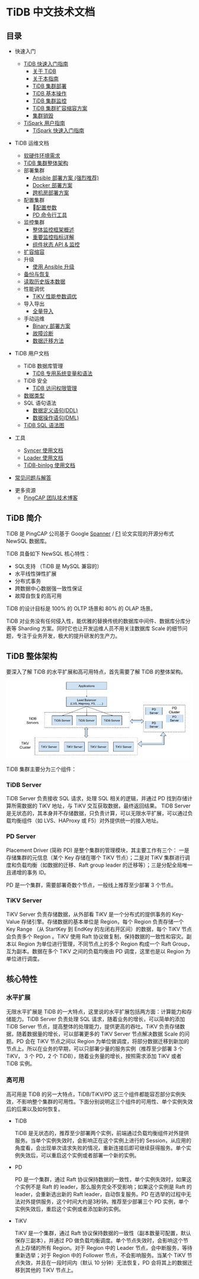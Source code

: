# TiDB 中文技术文档

## 目录

+ 快速入门
  - [TiDB 快速入门指南](QUICKSTART.md)
    - [关于 TiDB](QUICKSTART.md#关于-tidb)
    - [关于本指南](QUICKSTART.md#关于本指南)
    - [TiDB 集群部署](QUICKSTART.md#tidb-集群部署)
    - [TiDB 基本操作](QUICKSTART.md#tidb-基本操作)
    - [TiDB 集群监控](QUICKSTART.md#tidb-集群监控)
    - [TiDB 集群扩容缩容方案](QUICKSTART.md#tidb-集群扩容缩容方案)
    - [集群销毁](QUICKSTART.md#集群销毁)
  + [TiSpark 用户指南](op-guide/tispark_user_guide.md)
    - [TiSpark 快速入门指南](op-guide/tispark-quick-start-guide.md)
+ TiDB 运维文档    
  - [软硬件环境需求](op-guide/requirement.md)
  <!--+ 下载
    - TiDB, TiKV, PD
    - TiDB Ansible Playbook-->
  - [TiDB 集群整体架构](#tidb-整体架构)
  + 部署集群
    - [Ansible 部署方案 (强烈推荐)](op-guide/ansible-deployment.md)
    - [Docker 部署方案](op-guide/docker-deployment.md)
    - [跨机房部署方案](op-guide/location-awareness.md)
  + 配置集群
    - [配置参数](op-guide/configuration.md)
    - [PD 命令行工具](op-guide/pd-control.md)
  <!--+ 启动 & 停止集群-->
  + 监控集群
    - [整体监控框架概述](op-guide/monitor-overview.md)
    - [重要监控指标详解](op-guide/dashboard-overview-info.md)
    - [组件状态 API & 监控](op-guide/monitor.md)
  + [扩容缩容](op-guide/horizontal-scale.md)  
  + 升级
    - [使用 Ansible 升级](op-guide/ansible-deployment.md)
  <!--  - 使用二进制文件升级-->
  + [备份与恢复](op-guide/backup-restore.md)
  - [读取历史版本数据](op-guide/history-read.md)
  + 性能调优
    - [TiKV 性能参数调优](op-guide/tune-tikv.md) 
  + 导入导出
    - [全量导入](op-guide/migration.md)
  + 手动运维
    - [Binary 部署方案](op-guide/binary-deployment.md)
    - [故障诊断](trouble-shooting.md)
    - [数据迁移方法](op-guide/migration.md)

+ TiDB 用户文档
  + TiDB 数据库管理
    <!--- TiDB 服务器和服务器启动脚本
    - TiDB 数据目录
    - TiDB 系统数据库
    - TiDB 服务器日志文件 -->
    - [TiDB 专用系统变量和语法](sql/tidb-specific.md)
  + TiDB 安全
    - [TiDB 访问权限管理](sql/privilege/README.md)
  <!--  - TiDB 用户账户管理
    - 使用安全连接
  + 优化
  + 语言结构
    - 字面值
    - 数据库、表、索引、列和别名
      - 关键字和保留字
      - 用户变量
      - 表达式语法
      - 注释语法
  + 字符集和时区支持
    - 字符集支持
    - 字符集配置
    - 时区支持-->
  - [数据类型](sql/data-type/README.md)
  <!--  - 数值类型
    - 日期和时间类型
    - 字符串类型
    - JSON 数据类型
    - 数据类型默认值
    - 数据类型存储需求
    - 选择正确的列类型
    - 使用来自其他数据库引擎的数据类型
  + 函数和操作符
    - 函数和操作符概述
    - 表达式求值的类型转换
    - 操作符
    - 控制流程函数
    - 字符串函数
    - 数值函数与操作符
    - 日期和时间函数
    - Cast函数和操作符
    - 位函数和操作符
    - 加密和压缩函数
    - 信息函数
    - JSON 函数
    - 全局事务 ID 函数
    - GROUP BY 聚合函数
    - 其他函数
    - 精度数学-->
  + SQL 语句语法
    - [数据定义语句(DDL)](sql/ddl/README.md)
    - [数据操作语句(DML)](sql/dml/README.md)
  <!--- 事务语句
    - Prepared SQL 语句语法
    - 复合语句语法
    - 数据库管理语句
    - 实用工具语句-->
    - [TiDB SQL 语法图](https://pingcap.github.io/sqlgram/)

+ 工具
  - [Syncer 使用文档](tools/syncer.md)
  - [Loader 使用文档](tools/loader.md)
  - [TiDB-binlog 使用文档](op-guide/tidb-binlog.md)
- [常见问题与解答](FAQ.md)
+ 更多资源
  - [PingCAP 团队技术博客](https://pingcap.com/bloglist-zh.html)

## TiDB 简介

TiDB 是 PingCAP 公司基于 Google [Spanner](http://research.google.com/archive/spanner.html) / [F1](http://research.google.com/pubs/pub41344.html) 论文实现的开源分布式 NewSQL 数据库。

TiDB 具备如下 NewSQL 核心特性：

* SQL支持 （TiDB 是 MySQL 兼容的）
* 水平线性弹性扩展
* 分布式事务
* 跨数据中心数据强一致性保证
* 故障自恢复的高可用

TiDB 的设计目标是 100% 的 OLTP 场景和 80% 的 OLAP 场景。

TiDB 对业务没有任何侵入性，能优雅的替换传统的数据库中间件、数据库分库分表等 Sharding 方案。同时它也让开发运维人员不用关注数据库 Scale 的细节问题，专注于业务开发，极大的提升研发的生产力。

## TiDB 整体架构

要深入了解 TiDB 的水平扩展和高可用特点，首先需要了解 TiDB 的整体架构。

![TiDB Architecture](media/tidb-architecture.png)

TiDB 集群主要分为三个组件：

### TiDB Server

TiDB Server 负责接收 SQL 请求，处理 SQL 相关的逻辑，并通过 PD 找到存储计算所需数据的 TiKV 地址，与 TiKV 交互获取数据，最终返回结果。
TiDB Server 是无状态的，其本身并不存储数据，只负责计算，可以无限水平扩展，可以通过负载均衡组件（如 LVS、HAProxy 或 F5）对外提供统一的接入地址。

### PD Server

Placement Driver (简称 PD) 是整个集群的管理模块，其主要工作有三个： 一是存储集群的元信息（某个 Key 存储在哪个 TiKV 节点）；二是对 TiKV 集群进行调度和负载均衡（如数据的迁移、Raft group leader 的迁移等）；三是分配全局唯一且递增的事务 ID。

PD 是一个集群，需要部署奇数个节点，一般线上推荐至少部署 3 个节点。

### TiKV Server

TiKV Server 负责存储数据，从外部看 TiKV 是一个分布式的提供事务的 Key-Value 存储引擎。存储数据的基本单位是 Region，每个 Region 负责存储一个 Key Range （从 StartKey 到 EndKey 的左闭右开区间）的数据，每个 TiKV 节点会负责多个 Region 。TiKV 使用 Raft 协议做复制，保持数据的一致性和容灾。副本以 Region 为单位进行管理，不同节点上的多个 Region 构成一个 Raft Group，互为副本。数据在多个 TiKV 之间的负载均衡由 PD 调度，这里也是以 Region 为单位进行调度。

## 核心特性

### 水平扩展

无限水平扩展是 TiDB 的一大特点，这里说的水平扩展包括两方面：计算能力和存储能力。TiDB Server 负责处理 SQL 请求，随着业务的增长，可以简单的添加 TiDB Server 节点，提高整体的处理能力，提供更高的吞吐。TiKV 负责存储数据，随着数据量的增长，可以部署更多的 TiKV Server 节点解决数据 Scale 的问题。PD 会在 TiKV 节点之间以 Region 为单位做调度，将部分数据迁移到新加的节点上。所以在业务的早期，可以只部署少量的服务实例（推荐至少部署 3 个 TiKV， 3 个 PD，2 个 TiDB），随着业务量的增长，按照需求添加 TiKV 或者 TiDB 实例。

### 高可用

高可用是 TiDB 的另一大特点，TiDB/TiKV/PD 这三个组件都能容忍部分实例失效，不影响整个集群的可用性。下面分别说明这三个组件的可用性、单个实例失效后的后果以及如何恢复。

+   TiDB

    TiDB 是无状态的，推荐至少部署两个实例，前端通过负载均衡组件对外提供服务。当单个实例失效时，会影响正在这个实例上进行的 Session，从应用的角度看，会出现单次请求失败的情况，重新连接后即可继续获得服务。单个实例失效后，可以重启这个实例或者部署一个新的实例。

+   PD

    PD 是一个集群，通过 Raft 协议保持数据的一致性，单个实例失效时，如果这个实例不是 Raft 的 leader，那么服务完全不受影响；如果这个实例是 Raft 的 leader，会重新选出新的 Raft leader，自动恢复服务。PD 在选举的过程中无法对外提供服务，这个时间大约是3秒钟。推荐至少部署三个 PD 实例，单个实例失效后，重启这个实例或者添加新的实例。

+   TiKV

    TiKV 是一个集群，通过 Raft 协议保持数据的一致性（副本数量可配置，默认保存三副本），并通过 PD 做负载均衡调度。单个节点失效时，会影响这个节点上存储的所有 Region。对于 Region 中的 Leader 节点，会中断服务，等待重新选举；对于 Region 中的 Follower 节点，不会影响服务。当某个 TiKV 节点失效，并且在一段时间内（默认 10 分钟）无法恢复，PD 会将其上的数据迁移到其他的 TiKV 节点上。
